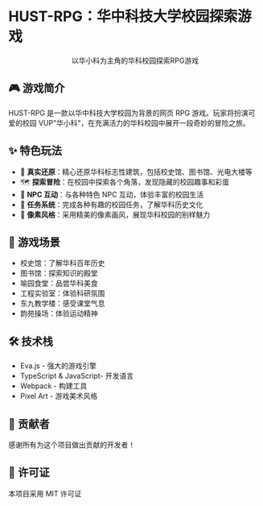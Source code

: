 # HUST-RPG：华中科技大学校园探索游戏

<div align="center">
    <p>以华小科为主角的华科校园探索RPG游戏</p>
</div>

## 🎮 游戏简介

HUST-RPG 是一款以华中科技大学校园为背景的网页 RPG 游戏。玩家将扮演可爱的校园 VUP"华小科"，在充满活力的华科校园中展开一段奇妙的冒险之旅。

## ✨ 特色玩法

- 🏫 **真实还原**：精心还原华科标志性建筑，包括校史馆、图书馆、光电大楼等
- 🗺️ **探索冒险**：在校园中探索各个角落，发现隐藏的校园趣事和彩蛋
- 👥 **NPC 互动**：与各种特色 NPC 互动，体验丰富的校园生活
- 🎯 **任务系统**：完成各种有趣的校园任务，了解华科历史文化
- 🎨 **像素风格**：采用精美的像素画风，展现华科校园的别样魅力

## 🌟 游戏场景

- 校史馆：了解华科百年历史
- 图书馆：探索知识的殿堂
- 喻园食堂：品尝华科美食
- 工程实验室：体验科研氛围
- 东九教学楼：感受课堂气息
- 韵苑操场：体验运动精神

## 🛠️ 技术栈

- Eva.js - 强大的游戏引擎
- TypeScript & JavaScript- 开发语言
- Webpack - 构建工具
- Pixel Art - 游戏美术风格

## 🤝 贡献者

感谢所有为这个项目做出贡献的开发者！

## 📝 许可证

本项目采用 MIT 许可证
